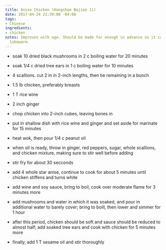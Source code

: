 ```yaml
---
title: Anise Chicken (Hongshao Bajiao Ji)
date: 2017-04-24 21:39:00 -04:00
tags:
- Chinese
ingredients:
- chicken
notes: Improves with age. Should be made far enough in advance so it can be served
  lukewarm.
---
```


- soak 10 dried black mushrooms in 2 c boiling water for 20 minutes
- soak 1/4 c dried tree ears in 1 c boiling water for 10 minutes

- 4 scallions. cut 2 in in 2-inch lengths, then tie remaining in a bunch

- 1.5 lb chicken, preferably breasts
- 1 T rice wine
- 2 inch ginger

- chop chicken into 2-inch cubes, leaving bones in
- put in shallow dish with rice wine and ginger and set aside for marinate for 15 minutes

- heat wok, then pour 1/4 c peanut oil
- when oil is ready, throw in ginger, red peppers, sugar, whole scallions, and chicken mixture, making sure to stir well before adding
- stir fry for about 30 secconds
- add 4 whole star anise, continue to cook for about 5 minutes until chicken stiffens and turns white
- add wine and soy sauce, bring to boil, cook over moderate flame for 3 minutes more
- add mushrooms and water in which it was soaked, and pour in additional water to barely cover; bring to boill, then lower and simmer for 1 hour
- after this period, chicken should be soft and sauce should be reduced to almost half; add soaked tree ears and cook with chicken for 5 minutes more
- finally, add 1 T sesame oil and stir thoroughly